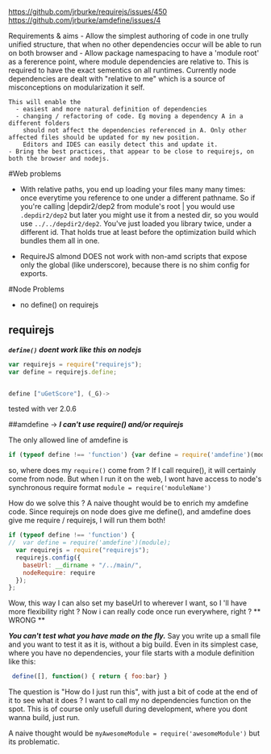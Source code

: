 https://github.com/jrburke/requirejs/issues/450
https://github.com/jrburke/amdefine/issues/4

Requirements & aims
    - Allow the simplest authoring of code in one trully unified structure, that when no other dependencies occur
will be able to run on both browser and
    - Allow package namespacing to have a 'module root' as a fererence point,
    where module dependencies are relative to. This is required to have the exact sementics on all runtimes.
    Currently node dependencies are dealt with "relative to me" which is a source of misconceptions on modularization it self.

    This will enable the
      - easiest and more natural definition of dependencies
      - changing / refactoring of code. Eg moving a dependency A in a different folders
        should not affect the dependencies referenced in A. Only other affected files should be updated for my new position.
        Editors and IDES can easily detect this and update it.
    - Bring the best practices, that appear to be close to requirejs, on both the browser and nodejs.


#Web problems
- With relative paths, you end up loading your files many many times: once everytime you reference to one under a different pathname. So if you're calling |depdir2/dep2 from module's root | you would use `.depdir2/dep2` but later you might use it from a nested dir, so you would use `../../depdir2/dep2`. You've just loaded you library twice, under a different id.
  That holds true at least before the optimization build which bundles them all in one.

- RequireJS almond DOES not work with non-amd scripts that expose only the global (like underscore), because there is no shim config for exports.




#Node Problems
- no define() on requirejs



## requirejs
***`define()` doent work like this on nodejs***

```js
var requirejs = require("requirejs");
var define = requirejs.define;


define ["uGetScore"], (_G)->
```

tested with ver 2.0.6

##amdefine ->
***I can't use require() and/or requirejs***

  The only allowed line of amdefine is

  ```js
  if (typeof define !== 'function') {var define = require('amdefine')(module);
  ```

  so, where does my `require()` come from ? If I call require(), it will certainly come from node.
  But when I run it on the web, I wont have access to node's synchronous require format `module = require('moduleName')`

  How do we solve this ?
  A naive thought would be to enrich my amdefine code.
  Since requirejs on node does give me define(),
  and amdefine does give me require / requirejs,
  I will run them both!

  ```js
  if (typeof define !== 'function') {
  //  var define = require('amdefine')(module);
    var requirejs = require("requirejs");
    requirejs.config({
      baseUrl: __dirname + "/../main/",
      nodeRequire: require
    });
  };
  ```

  Wow, this way I can also set my baseUrl to wherever I want, so I 'll have more flexibility right ?
  Now i can really code once run everywhere, right ? ** WRONG **

  ***You can't test what you have made on the fly.***
  Say you write up a small file and you want to test it as it is, without a big build.
  Even in its simplest case, where you have no dependencies, your file starts with a module definition like this:


  ```js
   define([], function() { return { foo:bar} }
   ```

   The question is "How do I just run this", with just a bit of code at the end of it to see what it does ?
   I want to call my no dependencies function on the spot. This is of course only usefull during development,
   where you dont wanna build, just run.

   A naive thought would be  `myAwesomeModule = require('awesomeModule')` but its problematic.


